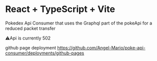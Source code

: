 # React + TypeScript + Vite

Pokedex Api Consumer that uses the Graphql part of the pokeApi for a reduced packet transfer

⚠️Api is currently 502

github page deployment
<https://github.com/Angel-Mario/poke-api-consumer/deployments/github-pages>
